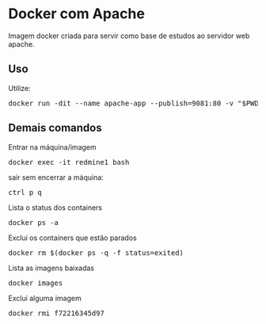 # Docker com Apache

Imagem docker criada para servir como base de estudos ao servidor web apache.

## Uso

Utilize:
<pre>
docker run -dit --name apache-app --publish=9081:80 -v "$PWD":/usr/local/apache2/htdocs/ chicocx/docker-apache
</pre>

## Demais comandos

Entrar na máquina/imagem
<pre>
docker exec -it redmine1 bash 
</pre>

sair sem encerrar a máquina: 
<pre>
ctrl p q
</pre>

Lista o status dos containers 
<pre>
docker ps -a
</pre>

Exclui os containers que estão parados

<pre>
docker rm $(docker ps -q -f status=exited)
</pre>

Lista as imagens baixadas
<pre>
docker images
</pre>

Exclui alguma imagem
<pre>
docker rmi f72216345d97
</pre>

